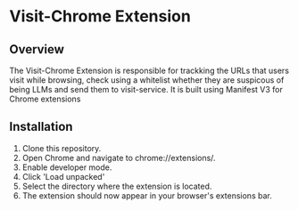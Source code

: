 # Visit-Chrome Extension

## Overview
The Visit-Chrome Extension 
is responsible for trackking the URLs that users visit while browsing, check using a whitelist whether they are suspicous of being LLMs and send them to visit-service.
It is built using Manifest V3 for Chrome extensions

## Installation
1. Clone this repository.
2. Open Chrome and navigate to chrome://extensions/.
3. Enable developer mode.
4. Click 'Load unpacked'
5. Select the directory where the extension is located.
6. The extension should now appear in your browser's extensions bar.